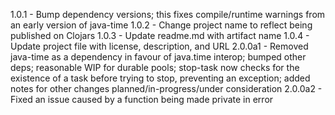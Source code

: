1.0.1   - Bump dependency versions; this fixes compile/runtime warnings from an early version of java-time
1.0.2   - Change project name to reflect being published on Clojars
1.0.3   - Update readme.md with artifact name
1.0.4   - Update project file with license, description, and URL
2.0.0a1 - Removed java-time as a dependency in favour of java.time interop; bumped other deps; reasonable WIP for
          durable pools; stop-task now checks for the existence of a task before trying to stop, preventing an
          exception; added notes for other changes planned/in-progress/under consideration
2.0.0a2 - Fixed an issue caused by a function being made private in error